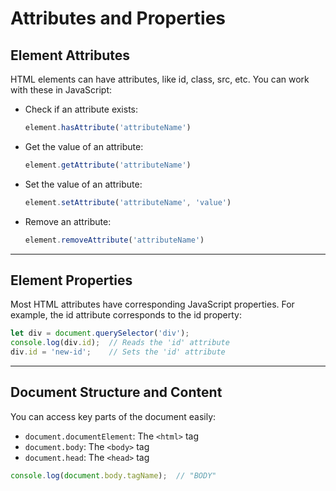# Attributes and Properties

## Element Attributes

HTML elements can have attributes, like id, class, src, etc. You can work with these in JavaScript:

- Check if an attribute exists:  
  ```js
  element.hasAttribute('attributeName')
  ```

- Get the value of an attribute:  
    ```js
    element.getAttribute('attributeName')
    ```
- Set the value of an attribute:  
  ```js
  element.setAttribute('attributeName', 'value')
  ```

- Remove an attribute:  
  ```js
  element.removeAttribute('attributeName')
  ```

<!-- Example:
```js
let link = document.querySelector('a');

if (link.hasAttribute('href')) {
  console.log("The link goes to: " + link.getAttribute('href'));
}

link.setAttribute('target', '_blank'); // Makes the link open in a new tab
``` -->


---

## Element Properties

Most HTML attributes have corresponding JavaScript properties. For example, the id attribute corresponds to the id property:

```js
let div = document.querySelector('div');
console.log(div.id);  // Reads the 'id' attribute
div.id = 'new-id';    // Sets the 'id' attribute
```

---

## Document Structure and Content

You can access key parts of the document easily:

- `document.documentElement`: The `<html>` tag
- `document.body`: The `<body>` tag
- `document.head`: The `<head>` tag

```js
console.log(document.body.tagName);  // "BODY"
```
